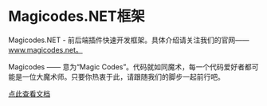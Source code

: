Magicodes.NET框架
==============================================
Magicodes.NET - 前后端插件快速开发框架。具体介绍请关注我们的官网——www.magicodes.net。

Magicodes —— 意为“Magic Codes”。代码就如同魔术，每一个代码爱好者都可能是一位大魔术师。只要你热衷于此，请跟随我们的脚步一起前行吧。

<a href="http://1drv.ms/1uVDo2X" target="_blank">点此查看文档</a>